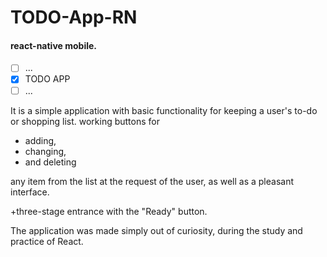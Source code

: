 # TODO-App-RN

#### react-native mobile.

- [ ] ... 
- [x] TODO APP
- [ ] ...

It is a simple application with basic functionality for keeping a user's to-do or shopping list.
working buttons for 
+ adding, 
+ changing, 
+ and deleting 

any item from the list at the request of the user, as well as a pleasant interface.

+three-stage entrance with the "Ready" button.

The application was made simply out of curiosity, during the study and practice of React.
